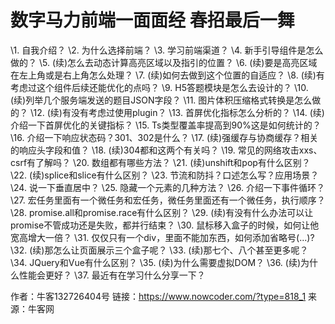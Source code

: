 # 数字马力前端一面面经 春招最后一舞

\1. 自我介绍？
\2. 为什么选择前端？
\3. 学习前端渠道？
\4. 新手引导组件是怎么做的？
\5. (续)怎么去动态计算高亮区域以及指引的位置？
\6. (续)要是高亮区域在左上角或是右上角怎么处理？
\7. (续)如何去做到这个位置的自适应？
\8. (续)有考虑过这个组件后续还能优化的点吗？
\9. H5答题模块是怎么去设计的？
\10. (续)列举几个服务端发送的题目JSON字段？
\11. 图片体积压缩格式转换是怎么做的？
\12. (续)有没有考虑过使用plugin？
\13. 首屏优化指标怎么分析的？
\14. (续)介绍一下首屏优化的关键指标？
\15. Ts类型覆盖率提高到90%这是如何统计的？
\16. 介绍一下响应状态码？301、302是什么？
\17. (续)强缓存与协商缓存？相关的响应头字段和值？
\18. (续)304都和这两个有关吗？
\19. 常见的网络攻击xxs、csrf有了解吗？
\20. 数组都有哪些方法？
\21. (续)unshift和pop有什么区别？
\22. (续)splice和slice有什么区别？
\23. 节流和防抖？口述怎么写？应用场景？
\24. 说一下垂直居中？
\25. 隐藏一个元素的几种方法？
\26. 介绍一下事件循环？
\27. 宏任务里面有一个微任务和宏任务，微任务里面还有一个微任务，执行顺序？
\28. promise.all和promise.race有什么区别？
\29. (续)有没有什么办法可以让promise不管成功还是失败，都并行结束？
\30. 鼠标移入盒子的时候，如何让他宽高增大一倍？
\31. 仅仅只有一个div，里面不能加东西，如何添加省略号(...)?
\32. (续)那怎么让页面展示三个盒子呢？
\33. (续)那七个、八个甚至更多呢？
\34. JQuery和Vue有什么区别？
\35. (续)为什么需要虚拟DOM？
\36. (续)为什么性能会更好？
\37. 最近有在学习什么分享一下？



作者：牛客132726404号
链接：https://www.nowcoder.com/?type=818_1
来源：牛客网
